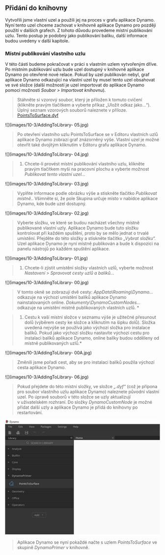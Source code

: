 

## Přidání do knihovny

Vytvořili jsme vlastní uzel a použili jej na proces v grafu aplikace Dynamo. Nyní tento uzel chceme zachovat v knihovně aplikace Dynamo pro později použití v dalších grafech. Z tohoto důvodu provedeme místní publikování uzlu. Tento postup je podobný jako publikování balíku, další informace budou uvedeny v další kapitole.

### Místní publikování vlastního uzlu

V této části budeme pokračovat v práci s vlastním uzlem vytvořeným dříve. Po místním publikování uzlu bude uzel dostupný v knihovně aplikace Dynamo po otevřené nové relace. Pokud by uzel publikován nebyl, graf aplikace Dynamo odkazující na vlastní uzel by musel tento uzel obsahovat ve své složce (další možností je uzel importovat do aplikace Dynamo pomocí možnosti *Soubor > Importovat knihovnu*).

> Stáhněte si vzorový soubor, který je přiložen k tomuto cvičení (klikněte pravým tlačítkem a vyberte příkaz „Uložit odkaz jako...“). Úplný seznam vzorových souborů naleznete v příloze. [PointsToSurface.dyf](datasets/10-3/PointsToSurface.dyf)

![](images/10-3/AddingToLibrary- 05.jpg)

> Po otevření vlastního uzlu PointsToSurface se v Editoru vlastních uzlů aplikace Dynamo zobrazí graf znázorněný výše. Vlastní uzel je možné otevřít také dvojitým kliknutím v Editoru grafu aplikace Dynamo.

![](images/10-3/AddingToLibrary- 04.jpg)

> 1. Chcete-li provést místní publikování vlastního uzlu, klikněte pravým tlačítkem myši na pracovní plochu a vyberte možnost *Publikovat tento vlastní uzel...*

![](images/10-3/AddingToLibrary- 03.jpg)

> Vyplňte informace podle obrázku výše a stiskněte tlačítko *Publikovat místně.*. Všimněte si, že pole Skupina určuje místo v nabídce aplikace Dynamo, kde bude uzel dostupný.

![](images/10-3/AddingToLibrary- 02.jpg)

> Vyberte složku, ve které se budou nacházet všechny místně publikované vlastní uzly. Aplikace Dynamo bude tuto složku kontrolovat při každém spuštění, proto by se mělo jednat o trvalé umístění. Přejděte do této složky a stiskněte tlačítko *„Vybrat složku“.* Uzel aplikace Dynamo je nyní místně publikován a bude k dispozici na panelu nástrojů po každém spuštění aplikace.

![](images/10-3/AddingToLibrary- 01.jpg)

> 1. Chcete-li zjistit umístění složky vlastních uzlů, vyberte možnost *Nastavení > Spravovat cesty uzlů a balíků...*

![](images/10-3/AddingToLibrary- 00.jpg)

> V tomto okně se zobrazují dvě cesty: *AppData\Roaming\Dynamo...* odkazuje na výchozí umístění balíků aplikace Dynamo nainstalovaných online. *Dokumenty\DynamoCustomNodes...* odkazuje na umístění místně publikovaných vlastních uzlů. *

> 1. Cestu k vaší místní složce v seznamu výše je užitečné přesunout dolů (výběrem cesty ke složce a kliknutím na šipku dolů). Složka uvedená nejvýše se používá jako výchozí složka pro instalace balíků. Pokud jako výchozí složku nastavíte výchozí cestu pro instalaci balíků aplikace Dynamo, online balíky budou odděleny od místně publikovaných uzlů.*

![](images/10-3/AddingToLibrary- 00A.jpg)

> Změnili jsme pořadí cest, aby se pro instalaci balíků použila výchozí cesta aplikace Dynamo.

![](images/10-3/AddingToLibrary- 06.jpg)

> Pokud přejdete do této místní složky, ve složce *„.dyf“* (což je přípona pro soubor vlastního uzlu aplikace Dynamo) naleznete původní vlastní uzel. Po úpravě souborů v této složce se uzly aktualizují v uživatelském rozhraní. Do složky *DynamoCustomNode* je možné přidat další uzly a aplikace Dynamo je přidá do knihovny po restartování.

![](images/10-3/library.jpg)

> Aplikace Dynamo se nyní pokaždé načte s uzlem *PointsToSurface* ve skupině *DynamoPrimer* v knihovně.

